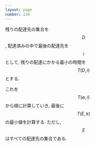 ```yaml
---
layout: page
number: 134
---
```

残りの配達先の集合を $$ D $$, 配達済みの中で最後の配達先を $$ i $$ として, 残りの配達にかかる最小の時間を $$ T(D, i) $$ とする.

これを $$ T(\emptyset, i) $$ から順に計算していき, 最後に $$ T(E, k) $$ の最小値を計算する. ただし, $$ E $$ はすべての配達先の集合である.
